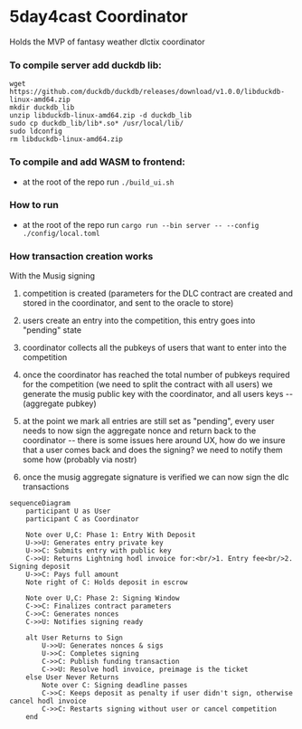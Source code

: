 # 5day4cast Coordinator
Holds the MVP of fantasy weather dlctix coordinator

### To compile server add duckdb lib:
```
wget https://github.com/duckdb/duckdb/releases/download/v1.0.0/libduckdb-linux-amd64.zip
mkdir duckdb_lib
unzip libduckdb-linux-amd64.zip -d duckdb_lib
sudo cp duckdb_lib/lib*.so* /usr/local/lib/
sudo ldconfig
rm libduckdb-linux-amd64.zip
```

### To compile and add WASM to frontend:
- at the root of the repo run `./build_ui.sh`

### How to run
- at the root of the repo run `cargo run --bin server -- --config ./config/local.toml`

### How transaction creation works

With the Musig signing
1) competition is created (parameters for the DLC contract are created and stored in the coordinator, and sent to the oracle to store)
2) users create an entry into the competition, this entry goes into "pending" state
3) coordinator collects all the pubkeys of users that want to enter into the competition
4) once the coordinator has reached the total number of pubkeys required for the competition (we need to split the contract with all users)
    we generate the musig public key with the coordinator, and all users keys -- (aggregate pubkey)
5) at the point we mark all entries are still set as "pending", every user needs to now sign the aggregate nonce and return back to the coordinator
    -- there is some issues here around UX, how do we insure that a user comes back and does the signing? we need to notify them some how (probably via nostr)

6) once the musig aggregate signature is verified we can now sign the dlc transactions

```mermaid
sequenceDiagram
    participant U as User
    participant C as Coordinator

    Note over U,C: Phase 1: Entry With Deposit
    U->>U: Generates entry private key
    U->>C: Submits entry with public key
    C->>U: Returns Lightning hodl invoice for:<br/>1. Entry fee<br/>2. Signing deposit
    U->>C: Pays full amount
    Note right of C: Holds deposit in escrow

    Note over U,C: Phase 2: Signing Window
    C->>C: Finalizes contract parameters
    C->>C: Generates nonces
    C->>U: Notifies signing ready

    alt User Returns to Sign
        U->>U: Generates nonces & sigs
        U->>C: Completes signing
        C->>C: Publish funding transaction
        C->>U: Resolve hodl invoice, preimage is the ticket
    else User Never Returns
        Note over C: Signing deadline passes
        C->>C: Keeps deposit as penalty if user didn't sign, otherwise cancel hodl invoice
        C->>C: Restarts signing without user or cancel competition
    end
```
